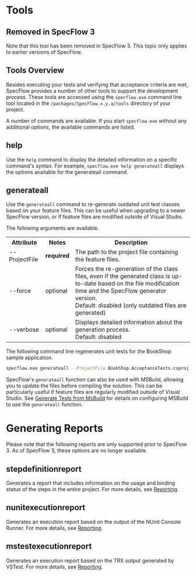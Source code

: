 # Tools

## Removed in SpecFlow 3

Note that this tool has been removed in SpecFlow 3. This topic only applies to earlier versions of SpecFlow.

## Tools Overview

Besides executing your tests and verifying that acceptance criteria are met, SpecFlow provides a number of other tools to support the development process. These tools are accessed using the `specflow.exe` command line tool located in the `/packages/SpecFlow.x.y.a/tools` directory of your project.

A number of commands are available. If you start `specflow.exe` without any additional options, the available commands are listed.

## help

Use the `help` command to display the detailed information on a specific command's syntax. For example, `specflow.exe help generateall` displays the options available for the generateall command.

## generateall

Use the `generateall` command to re-generate outdated unit test classes based on your feature files. This can be useful when upgrading to a newer SpecFlow version, or if feature files are modified outside of Visual Studio.

The following arguments are available.

<table>
    <tr>
        <th>Attribute</th>
        <th>Notes</th>
        <th>Description</th>
    </tr>
    <tr>
        <td>--ProjectFile</td>
        <td><b>required</b></td>
        <td>The path to the project file containing the feature files.</td>
    </tr>
    <tr>
        <td>--force</td>
        <td>optional</td>
        <td>Forces the re-generation of the class files, even if the generated class is up-to-date based on the file modification time and the SpecFlow generator version.<br/>
            Default: disabled (only outdated files are generated)</td>
    </tr>
    <tr>
        <td>--verbose</td>
        <td>optional</td>
        <td>Displays detailed information about the generation process.<br/>
            Default: disabled</td>
    </tr>
</table>

The following command line regenerates unit tests for the BookShop sample application.

``` bash
specflow.exe generateall --ProjectFile BookShop.AcceptanceTests.csproj
```

SpecFlow's `generateall` function can also be used with MSBuild, allowing you to update the files before compiling the solution. This can be particularly useful if feature files are regularly modified outside of Visual Studio. See [Generate Tests from MsBuild](Generate%20Tests%20From%20MsBuild.md) for details on configuring MSBuild to use the `generateall` function.

# Generating Reports

Please note that the following reports are only supported prior to SpecFlow 3. As of SpecFlow 3, these options are no longer available.

## stepdefinitionreport

Generates a report that includes information on the usage and binding status of the steps in the entire project. For more details, see [Reporting](Reporting.md).

## nunitexecutionreport

Generates an execution report based on the output of the NUnit Console Runner. For more details, see [Reporting](Reporting.md).

## mstestexecutionreport

Generates an execution report based on the TRX output generated by VSTest. For more details, see [Reporting](Reporting.md).